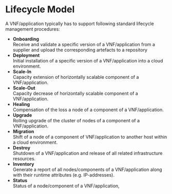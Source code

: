 # Lifecycle Model

A VNF/application typically has to support following standard lifecycle management procedures:

* **Onboarding**  
  Receive and validate a specific version of a VNF/application from a supplier and
  upload the corresponding artefacts to a repository
* **Deployment**  
  Initial installation of a specific version of a VNF/application into a cloud environment.
* **Scale-In**  
  Capacity extension of horizontally scalable component of a VNF/application.
* **Scale-Out**  
  Capacity decrease of horizontally scalable component of a VNF/application.
* **Healing**  
  Compensation of the loss a node of a component of a VNF/application.
* **Upgrade**  
  Rolling upgrade of the cluster of nodes of a component of a VNF/application.
* **Migration**  
  Shift of a node of a component of VNF/application to another host within a cloud environment.
* **Destroy**  
  Shutdown of a VNF/application and release of all related infrastructure resources.
* **Inventory**  
  Generate a report of all nodes/components of a VNF/application along with their runtime attributes (e.g. IP-addresses).
* **Status**  
  Status of a node/component of a VNF/application,
